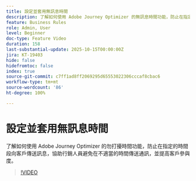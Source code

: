 ```yaml
---
title: 設定並套用無訊息時間
description: 了解如何使用 Adobe Journey Optimizer 的無訊息時間功能，防止在指定的時間段向客戶傳送訊息 (簡訊、電子郵件、推播、WhatsApp)，協助行銷人員避免在不適當的時間傳送通訊，並提高客戶參與度。
feature: Business Rules
role: Admin, User
level: Beginner
doc-type: Feature Video
duration: 158
last-substantial-update: 2025-10-15T00:00:00Z
jira: KT-19403
hide: false
hidefromtoc: false
index: true
source-git-commit: c7ff1ad8ff2069295d65553022306cccaf8cbac6
workflow-type: tm+mt
source-wordcount: '86'
ht-degree: 100%

---
```



# 設定並套用無訊息時間

了解如何使用 Adobe Journey Optimizer 的勿打擾時間功能，防止在指定的時間段向客戶傳送訊息，協助行銷人員避免在不適當的時間傳送通訊，並提高客戶參與度。

>[!VIDEO](https://video.tv.adobe.com/v/3475851/?learn=on&enablevpops)
